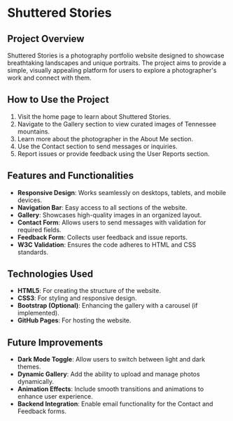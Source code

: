 
# Shuttered Stories

## Project Overview
Shuttered Stories is a photography portfolio website designed to showcase breathtaking landscapes and unique portraits. The project aims to provide a simple, visually appealing platform for users to explore a photographer's work and connect with them.

## How to Use the Project
1. Visit the home page to learn about Shuttered Stories.
2. Navigate to the Gallery section to view curated images of Tennessee mountains.
3. Learn more about the photographer in the About Me section.
4. Use the Contact section to send messages or inquiries.
5. Report issues or provide feedback using the User Reports section.

## Features and Functionalities
- **Responsive Design**: Works seamlessly on desktops, tablets, and mobile devices.
- **Navigation Bar**: Easy access to all sections of the website.
- **Gallery**: Showcases high-quality images in an organized layout.
- **Contact Form**: Allows users to send messages with validation for required fields.
- **Feedback Form**: Collects user feedback and issue reports.
- **W3C Validation**: Ensures the code adheres to HTML and CSS standards.

## Technologies Used
- **HTML5**: For creating the structure of the website.
- **CSS3**: For styling and responsive design.
- **Bootstrap (Optional)**: Enhancing the gallery with a carousel (if implemented).
- **GitHub Pages**: For hosting the website.

## Future Improvements
- **Dark Mode Toggle**: Allow users to switch between light and dark themes.
- **Dynamic Gallery**: Add the ability to upload and manage photos dynamically.
- **Animation Effects**: Include smooth transitions and animations to enhance user experience.
- **Backend Integration**: Enable email functionality for the Contact and Feedback forms.
